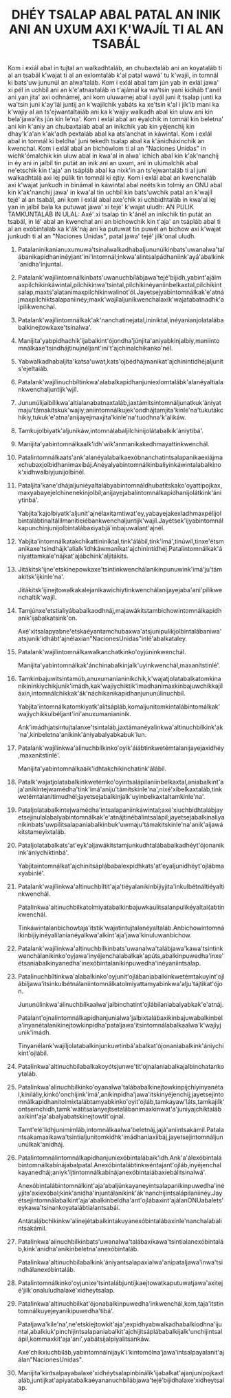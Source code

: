<h1 align='center'>DHÉY TSALAP ABAL PATAL AN INIK ANI AN UXUM AXI K'WAJÍL TI AL AN TSABÁL</h1>
<h2></h2>
<p>Kom i exiál abal in tujtal an walkadhtaláb, an chubaxtaláb ani an koyataláb ti al an tsabál k'wajat ti al an exlomtaláb k'al patal wawá' tu k'wajíi, in tomnál ki bats'uw jununúl an alwa'taláb.
Kom i exlál abal tam jún yab in exlál jawa' xi pél in uchbíl ani an k'e'atnaxtaláb in t'ajámal ka wa'tsin yani kidháb t'anél ani yan jita' axi odhnámej, ani kom uluwamej abal i ayál juni ít tsalap junti ka wa'tsin juni k'ay'lál juntij an k'wajílchik yabáts ka xe'tsin k'al i jík'ib mani ka k'wajiy al an ts'ejwantaltaiáb ani ka k'wajiy walkadh abal kin uluw ani kin bela'jawa'its jún kin le'na'.
Kom i exlál abal an éyalchik in tomnál kin beletna' ani kin k'aniy an chubaxtaiáb abal an inikchik yab kin yéjenchij kin dhay'k'a'an k'ak'adh pextaláb abal ka ats'anchat in káwintal.
Kom i exlál abal in tomnál ki beldha' juni tekedh tsalap abal ka k'ánidháxinchik an kwenchal.
Kom i exlál abal an bichówlom ti al an "Naciones Unidas" in wichk'ómalchik kin uluw abal in kwa'al in alwa' ichích abal kin k'ak'nanchij in éy ani in jalbíl tin putát an inik ani an uxum, ani in ulúmalchik abal ne'etschik kin t'aja' an tsápláb abal ka nixk'in an ts'ejwantaláb ti al juni walkadhtalá axi lej púlik tin tomnál ki ejtiy.
Kom i exlál abal an kwenchaláb axi k'wajat junkudh in binámal in káwintal abal neéts kin tolmiy an ONU abal kin k'ak'nanchij jawa' in kwa'al tin uchbíl kin bats'uwchik patal an k'wajíl tejé' al an tsabál, ani
kom i exlál abal axe'chik xi uchbidhtaláb in kwa'al lej yan in jalbíl bala ka putuwat jawa' xi tejé' k'wajat uludh:
AN PULIK TAMKUNTALÁB IN ULAL:
Axé' xi tsalap tin k'ánél an inikchik tin putát an tsabál, in lé' abal an kwenchal ani an bichowchik kin t'aja' an tsápláb abal ti al an exóbintalab ka k'ák'náj ani ka putuwat tin puwél an bichow axi k'wajat junkudh ti al an "Naciones Unidas", patal jawa' tejé' jilk'onal uludh.</p>
<ol>
  <li>
    <p>Patalaninikanianuxumuwa'tsinalwalkadhabaljununúlkinbats'uwanalwa'talábanikapidhaninéyjant'ini'intomnál;inkwa'alintsalpádhaniink'ayá'abalkink'anidha'injuntal.</p>
  </li>
  <li>
    <p>Patalank'wajílintomnálkinbats'uwanuchbílábjawa'tejé'bijidh,yabint'ajálmaxpilchikinkáwintal,pilchikinwa'tsintal,pilchikinéyaniinbelkaxtal,pilchikintsalap,maxts'alatanimaxpilchikinwalinot'ól.Jayetsejyabintomnálkak'e'atnájmaxpilchiktsalapaniinéy;maxk'wajílaljunikwenchalaxik'wajatabatnadhk'alpilikwenchal.</p>
  </li>
  <li>
    <p>Patalank'wajílintomnálkak'ak'nanchatinejatal,ininiktal,inéyanianjolatalábabalkinejtowkaxe'tsinalwa'.</p>
  </li>
  <li>
    <p>Manijita'yabpidhachik'ijabalkint'ójondha'júnjita'aniyabkinjalbíy,maniintomnálkaxe'tsindhájtinujnéljant'ini't'ajchinalchikanko'nél.</p>
  </li>
  <li>
    <p>Yabwalkadhabaljita'katsa'uwat,kats'ojbédhájmanikat'ajchinintidhéjaljunits'ejeltaiáb.</p>
  </li>
  <li>
    <p>Patalank'wajílinuchbíltinkwa'alabalkapidhanjuniexlomtalábk'alanéyaltialankwenchaljuntijk'wjíl.</p>
  </li>
  <li>
    <p>Jununúlijaibílikwa'altialanabatnaxtaláb,jaxtámitsintomnáljunatkuk'ániyatmaju'támakitskuk'wajiy;aniintomnálkujek'ondhájtamjita'kinle'na'tukutákchikiy,tukuk'e'atna'anijayejmaxjita'kinle'na'tuodhna'k'alikáw.</p>
  </li>
  <li>
    <p>Tamkujolbiyatk'aljunikáw,intomnálabaljilchinijolátabalkik'ániytibá'.</p>
  </li>
  <li>
    <p>Manijita'yabintomnálkaalk'idh'wik'anmanikakedhmayattinkwenchál.</p>
  </li>
  <li>
    <p>Patalintomnálkaats'ank'alanéyalabalkaexóbnanchatintsalapanikaexiájmaxchubaxjolbidhanimaxibáj.Anéyalyabintomnálkinbaliyinkáwintalabalkinok'xidhwalbiyjunijolbinél.</p>
  </li>
  <li>
    <p>Pataljita'kane'dhájaljuniéyaltalábyabintomnáldhubatitskako'oyattipojkax,maxyabayejelchinenekinjolbíl;anijayejabalintomnálkapidhanijolátkink'ániytinbá'.</p>
    <p>Yabjita'kajolbiyatk'aljunit'ajnélaxitamtiwat'ey,yabayejakexladhmaxpélijolbintalábtinaltálílmanitieiébankwenchaljuntijk'wajíl.Jayétsek'ijyabintomnálkapunchinjunijolbintalábaxiyabjá'inbajuwalant'ajnél.</p>
  </li>
  <li>
    <p>Yabjita'intomnálkatakchikattininiktal,tink'álábil,tink'imá',tinúwil,tinxe'étsmanikaxe'tsindhájk'alialk'idhkáwmaníkat'ajchinintídhéj.Patalintomnálkak'ániyattamkale'nájkat'ajábchink'aljitákits.</p>
  </li>
  <li>
    <p>Jitákitsk'ijne'etskinepowkaxe'tsintinkwenchálanikinpunuwink'imá'ju'támakitsk'ijkinle'na'.</p>
    <p>Jitákitsk'ijinejtowalkakalejanikawichiytinkwenchálanijayejaba'ani'pílikwenchaltik'wajíl.</p>
  </li>
  <li>
    <p>Tamjúnxe'etstialiyábabalkaodhnáj,majawákitstambichowintomnálkapidhanik'ijabalkatsink'on.</p>
    <p>Axé'xitsalapyabne'etskaéyantamchubaxwa'atsjunipulikjolbintalábaniwa'atsjunik'idhábt'ajnélaxian"NacionesUnidas"inlé'abalkataley.</p>
  </li>
  <li>
    <p>Patalank'wajílintomnálkawalkanchatkinko'oyjúninkwenchál.</p>
    <p>Manijita'yabintomnálkak'ánchinabalkinjalk'uyinkwenchál,maxanítstinlé'.</p>
  </li>
  <li>
    <p>Tamkinbajuwitsintamúb,anuxumanianinikchik,k'wajatjolatabalkatomkinanikininkiychikjunik'imádh,kak'wajiychiktik'imadhanimaxkinbajuwchikkajíláxin,intomnálchikkak'ák'náchikanikapidhanjununúlinuchbíl.</p>
    <p>Yabjita'intomnálkatomkiyatk'alitsápláb,komaljunitomkintalábintomálkak'wajiychikkulbéljant'ini'anuxumanianinik.</p>
    <p>Ank'imádhjatsintujtalanxe'tsintaláb,jaxtámanéyalinkwa'altinuchbílkink'ak'na',kinbeletna'anikink'ániyabalyabkabuk'lun.</p>
  </li>
  <li>
    <p>Patalank'wajílinkwa'alinuchbílkinko'oyik'áiábtinkwetémtalanijayejaxidhéy,maxanítstinlé'.</p>
    <p>Manijita'yabintomnálkaaik'idhtakchikinchatink'álábil.</p>
  </li>
  <li>
    <p>Patalk'wajatjolatabalkinkwetémko'oyintsalápilaniinbelkaxtal,aniabalkint'aja'anikintejwamédha'tink'imá'aniju'támitskinle'na',nixé'xibelkaxtaláb,tinkwetémtalanitimudhél;jayetsejabalkinjalk'uyinbelkaxtaltamkinle'na'.</p>
  </li>
  <li>
    <p>Pataljolatabalkintejwamédha'intsalapaniinkáwintal;axé'xiuchbidhtalábjayetsejinulalabalyabintomnálkak'e'atnájtinébálintsalápil;jayetsejabalkinaliyanikinbats'uwpílitsalapaniabalkinbuk'uwmaju'támakitskinle'na'anik'aijawákitstameyixtaláb.</p>
  </li>
  <li>
    <p>Pataljolatabalkats'at'eyk'aljawákitstamjunkudhtalábabalkadhéyt'ójonanikink'ániychiktinbá'.</p>
    <p>Yabjitaintomnálkat'ajchinitsáplábabalexpidhkats'at'eyaljunidhéyt'ojlábmaxyabinlé'.</p>
  </li>
  <li>
    <p>Patalank'wajílinkwa'altinuchbíltit'aja'tiéyalanikinbijiyjita'inkulbétnáltiéyaltinkwenchál.</p>
    <p>Patalinkwa'aitinuchbílkatolmiyatabalkinbajuwkaulitsalanpulikéyaltai{abtinkwenchál.</p>
    <p>Tinkáwintalanbichowtaja'itstik'wajatintujtalanéyaltaláb.Anbichowintomnálkinbijiyinéyalilanianéyalkwa'alkint'aja'jawa'kinuluwanbichow.</p>
  </li>
  <li>
    <p>Patalank'wajílinkwa'altinuchbílkinbats'uwanalwa'talábjawa'kawa'tsintinkwenchálanikinko'oyjawa'inyéjenchalabalkak'apúts,abalkinpuwedha'inxe'étsaniabalkinyanedha'inexóbintalaníkinpuwedha'inéyaniintsalap.</p>
  </li>
  <li>
    <p>Patalinuchbíltinkwa'alabalkinko'oyjunit'ojlábaniabalkinkwetémtakuyint'ojlábiljawa'itsinkulbétnálaniintomnálkatolmiyattamyabinkwa'alju'tájtikat'ójon.</p>
    <p>Jununúlinkwa'alinuchbílkaalwa'jalbinchatint'ojlábilaniabalyabkak'e'atnáj.</p>
    <p>Patalant'ojnalintomnálkapidhanjunialwa'jalbixtalábaxikinbajuwabalkinbela'inyanétalanikinejtowkinpidha'pataljawa'itsintomnálabalkaalwa'k'wajiyjunik'imádh.</p>
    <p>Tinyanélank'wajíljolatabalkinjunkuwtinbá'abalkat'ójonaniabalkink'ániychikint'ojlábil.</p>
  </li>
  <li>
    <p>Patalinkwa'altinuchbílabalkakoyótsjunwe'tit'ojnalaniabalkajalbinchatankoytaláb.</p>
  </li>
  <li>
    <p>Patalinkwa'alinuchbílkinko'oyanalwa'talábabalkinejtowkinpijchiyinyanétal,kiniláliy,kinkó'onchijink'imá',anikinpidha'jawa'itskinyéjenchij;jayetsejintomnálkapidhanitolmixtalábtamyabkinko'oyit'ojláb,tamkayaw'láts,tamkajilk'ontsemchidh,tamk'wátitsalanyejtsetalábanimaxkinwat'a'juniyajchiktalábaxikint'aja'abalyabatskinejtowtit'ojnal.</p>
    <p>Tamt'elé'lidhjunimímláb,intomnálkaalwa'beletnáj,jajá'aniintsakámil.Patalantsakamaxikawa'tsintialjunitomkidhk'imádhaniaxiibáj,jayetsejintomnáljununúlkak'anidháj.</p>
  </li>
  <li>
    <p>Patalintomnálintomnálkapidhanjuniexóbintalábaik'idh.Ank'a'álexóbintalábintomnálkabínájabalpatal.Anexóbintalábtinkwéntajant'ojláb,inyéjenchalkayanedháj;aniyk'ijtintomnálkabínájanexóbintaiábaxiebálitsinalwá'.</p>
    <p>Anexóbintalábintomnálkint'aja'abaljúnkayaneyintsalapanikinpuwedha'inéyjita'axiexóbal;kink'anidha'injuntálanikink'ák'nanchijintsalápilaniinéy.Jayétsejintomnálabalkint'aja'abalkinbeldha'ant'ojlábaxint'ajálanONUabalets'eykawa'tsinankoyataiábtialantsabái.</p>
    <p>Antátalábchikinkw'alinejétabalkintakuyanexóbintalábaxinle'nanchalabalintsakámil.</p>
  </li>
  <li>
    <p>Patalinkwa'aiinuchbílkinbats'uwanalwa'talábaxikawa'tsintialanexóbintaláb,kink'anidha'anikinbeletna'anexóbintaláb.</p>
    <p>Patalinkwa'altinuchbílabalkink'ániyantsalapaxialwa'anipataljawa'inwa'tsindhálanexóbintaláb.</p>
  </li>
  <li>
    <p>Patalintomnálkinko'oyjunixe'tsintalábjuntijkaejtowatkaputuwatjawa'axitejé'jilk'onaluludhalaxé'xidheytsalap.</p>
  </li>
  <li>
    <p>Patalinkwa'altinuchbílkat'ójonabalkinpuwedha'inkwenchál,kom,taja'itstintomnálkuyejeyanikipuwedha'tibá'.</p>
    <p>Pataljawa'kile'na',ne'etskiejtowkit'aja';expidhyabwalkadhabalkiodhna'ijuntal,abalkiuk'pinchijintsalapaniabalkit'ajchijitsáplábabalkijalk'unchijintsalápil,kommaxkit'aja'ani',yabátsijalpiyalitsankáw.</p>
    <p>Axé'chikxiuchbíláb,yabintomnálnijayk'i'kintomólna'jawa'intsalpayalanit'ajálan"NacionesUnidas".</p>
  </li>
  <li>
    <p>Manijita'kintsalpayabalaxé'xidhéytsalapinbínálik'ijabalkat'ajanjunipojkaxtaláb,juntijkat'apiyatabalkaéyananuchbílábjawa'tejé'bijidhalaxe'xidheytsalap.</p>
  </li>
</ol>